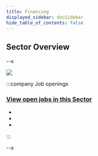 ```yaml
---
title: Financing
displayed_sidebar: docSidebar
hide_table_of_contents: false
---
```


## Sector Overview

--x

![](/../static/img/journalism.jpg)

:::company Job openings
### [View open jobs in this Sector](https://climatebase.org/jobs?l=&q=&sectors=Media+%26+Journalism&p=0&remote=false)

-

-

-

:::



--x